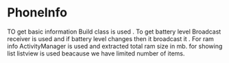 # PhoneInfo
TO get basic information Build class is used .
To get battery level Broadcast  receiver is used and if battery level changes then it broadcast it .
For ram info ActivityManager is used and extracted total ram size in mb.
for showing list listview is used beacause we have limited number of items.
